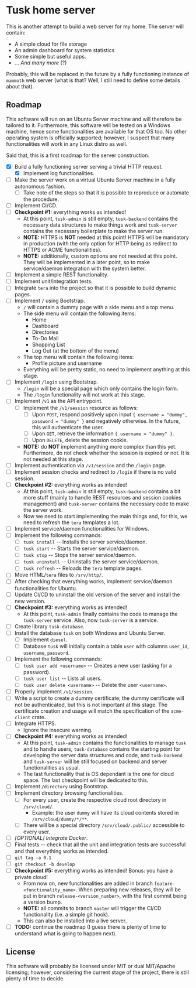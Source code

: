 # Tusk home server

This is another attempt to build a web server for my home. The server will contain:
- A simple cloud for file storage
- An admin dashboard for system statistics
- Some simple but useful apps.
- ... _And many more_ (?)

Probably, this will be replaced in the future by a fully functioning instance of `mammoth` web server (what is that?
Well, I still need to define some details about that).

## Roadmap

This software will run on an Ubuntu Server machine and will therefore be tailored to it. Furthermore, this software
will be tested on a Windows machine, hence some functionalities are available for that OS too. No other operating
system is officially supported; however, I suspect that many functionalities will work in any Linux distro as well.

Said that, this is a first roadmap for the server construction.
- [x] Build a fully functioning server serving a trivial HTTP request.
  - [x] Implement log functionalities.
- [ ] Make the server work on a virtual Ubuntu Server machine in a fully autonomous fashion.
  - [ ] Take note of the steps so that it is possible to reproduce or automate the procedure.
- [ ] Implement CI/CD.
- [ ] **Checkpoint #1:** everything works as intended!
  - At this point, `tusk-admin` is still empty, `tusk-backend` contains the necessary data structures to make things
    work and `tusk-server` contains the necessary boilerplate to make the server run.
  - **NOTE:** HTTPS is **NOT** needed at this point! HTTPS will be mandatory in production (with the only option for
    HTTP being as redirect to HTTPS or ACME functionalities).
  - **NOTE:** additionally, custom options are not needed at this point. They will be implemented in a later point,
    so to make service/daemon integration with the system better.
- [ ] Implement a simple REST functionality.
- [ ] Implement unit/integration tests.
- [ ] Integrate `tera` into the project so that it is possible to build dynamic pages.
- [ ] Implement `/` using Bootstrap.
  - `/` will contain a dummy page with a side menu and a top menu.
  - The side menu will contain the following items:
    - Home
    - Dashboard
    - Directories
    - To-Do Mail
    - Shopping List
    - Log Out (at the bottom of the menu)
  - The top menu will contain the following items:
    - Profile picture and username
  - Everything will be pretty static, no need to implement anything at this stage.
- [ ] Implement `/login` using Bootstrap.
  - `/login` will be a special page which only contains the login form.
  - The `/login` functionality will not work at this stage.
- [ ] Implement `/v1` as the API entrypoint.
  - [ ] Implement the `/v1/session` resource as follows:
    - [ ] Upon `POST`, respond positively upon input `{ username = "dummy", password = "dummy" }` and negatively
      otherwise. In the future, this will authenticate the user.
    - [ ] Upon `GET`, retrieve the information `{ username = "dummy" }`.
    - [ ] Upon `DELETE`, delete the session cookie.
  - **NOTE:** do **NOT** implement anything more complex than this yet. Furthermore, do not check whether the session is
    expired or not. It is not needed at this stage.
- [ ] Implement authentication via `/v1/session` and the `/login` page.
- [ ] Implement session checks and redirect to `/login` if there is no valid session.
- [ ] **Checkpoint #2:** everything works as intended!
  - At this point, `tusk-admin` is still empty, `tusk-backend` contains a bit more stuff (mainly to handle REST
    resources and session cookies management) and `tusk-server` contains the necessary code to make the server work.
  - Now we need to start implementing the main things and, for this, we need to refresh the `tera` templates a lot.
- [ ] Implement service/daemon functionalities for Windows.
- [ ] Implement the following commands:
  - [ ] `tusk install` -- Installs the server service/daemon.
  - [ ] `tusk start` -- Starts the server service/daemon.
  - [ ] `tusk stop` -- Stops the server service/daemon.
  - [ ] `tusk uninstall` -- Uninstalls the server service/daemon.
  - [ ] `tusk refresh` -- Reloads the `tera` template pages.
- [ ] Move HTML/`tera` files to `/srv/http/`. 
- [ ] After checking that everything works, implement service/daemon functionalities for Ubuntu.
- [ ] Update CI/CD to uninstall the old version of the server and install the new version.
- [ ] **Checkpoint #3:** everything works as intended!
  - At this point, `tusk-admin` finally contains the code to manage the `tusk-server` service. Also, now `tusk-server`
    is a service.
- [ ] Create library `tusk-database`.
- [ ] Install the database `tusk` on both Windows and Ubuntu Server.
  - [ ] Implement `diesel`.
  - [ ] Database `tusk` will initially contain a table `user` with columns `user_id`, `username`, `password`.
- [ ] Implement the following commands:
  - [ ] `tusk user add <username>` -- Creates a new user (asking for a password).
  - [ ] `tusk user list` -- Lists all users.
  - [ ] `tusk user delete <username>` -- Delete the user `<username>`.
- [ ] Properly implement `/v1/session`.
- [ ] Write a script to create a dummy certificate; the dummy certificate will not be authenticated, but this is not
  important at this stage. The certificate creation and usage will match the specification of the `acme-client` crate.
- [ ] Integrate HTTPS.
  - Ignore the insecure warning.
- [ ] **Checkpoint #4:** everything works as intended!
  - At this point, `tusk-admin` contains the functionalities to manage `tusk` and to handle users, `tusk-database`
    contains the starting point for developing the server data structures and code, and `tusk-backend` and `tusk-server`
    will be still focused on backend and server functionalities as usual.
  - The last functionality that is OS dependant is the one for cloud space. The last checkpoint will be dedicated to
    this.
- [ ] Implement `/directory` using Bootstrap.
- [ ] Implement directory browsing functionalities.
  - [ ] For every user, create the respective cloud root directory in `/srv/cloud/`.
    - Example: the user `dummy` will have its cloud contents stored in `/srv/cloud/dummy/*/**`.
  - [ ] There will be a special directory `/srv/cloud/.public/` accessible to every user.
- [ ] _[OPTIONAL] Integrate Docker_.
- [ ] Final tests -- check that all the unit and integration tests are successful and that everything works as intended.
- [ ] `git tag -a 0.1`
- [ ] `git checkout -b develop`
- [ ] **Checkpoint #5:** everything works as intended! Bonus: you have a private cloud!
  - From now on, new functionalities are added in branch `feature-<functionality_name>`. When preparing new releases,
    they will be put in branch `release-<version_number>`, with the first commit being a version bump.
  - **NOTE:** all commits to branch `master` will trigger the CI/CD functionality (i.e. a simple git hook).
  - This can also be installed into a live server.
- [ ] **TODO:** continue the roadmap (I guess there is plenty of time to understand what is going to happen next).

## License

This software will probably be licensed under MIT or dual MIT/Apache licensing; however, considering the current stage
of the project, there is still plenty of time to decide.